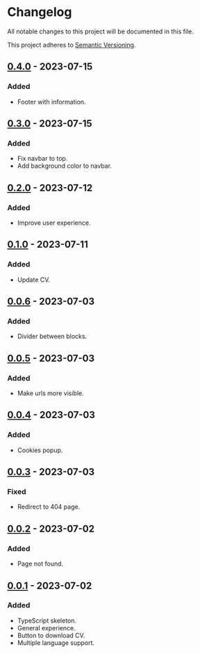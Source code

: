 # Changelog

All notable changes to this project will be documented in this file.

This project adheres to [Semantic Versioning](https://semver.org/spec/v2.0.0.html).

[0.4.0]: https://github.com/AivGitHub/koldakov/releases/tag/v0.4.0
[0.3.0]: https://github.com/AivGitHub/koldakov/releases/tag/v0.3.0
[0.2.0]: https://github.com/AivGitHub/koldakov/releases/tag/v0.2.0
[0.1.0]: https://github.com/AivGitHub/koldakov/releases/tag/v0.1.0
[0.0.6]: https://github.com/AivGitHub/koldakov/releases/tag/v0.0.6
[0.0.5]: https://github.com/AivGitHub/koldakov/releases/tag/v0.0.5
[0.0.4]: https://github.com/AivGitHub/koldakov/releases/tag/v0.0.4
[0.0.3]: https://github.com/AivGitHub/koldakov/releases/tag/v0.0.3
[0.0.2]: https://github.com/AivGitHub/koldakov/releases/tag/v0.0.2
[0.0.1]: https://github.com/AivGitHub/koldakov/releases/tag/v0.0.1

## [0.4.0] - 2023-07-15

### Added

- Footer with information.

## [0.3.0] - 2023-07-15

### Added

- Fix navbar to top.
- Add background color to navbar.

## [0.2.0] - 2023-07-12

### Added

- Improve user experience.

## [0.1.0] - 2023-07-11

### Added

- Update CV.

## [0.0.6] - 2023-07-03

### Added

- Divider between blocks.

## [0.0.5] - 2023-07-03

### Added

- Make urls more visible.

## [0.0.4] - 2023-07-03

### Added

- Cookies popup.

## [0.0.3] - 2023-07-03

### Fixed

- Redirect to 404 page.

## [0.0.2] - 2023-07-02

### Added

- Page not found.

## [0.0.1] - 2023-07-02

### Added

- TypeScript skeleton.
- General experience.
- Button to download CV.
- Multiple language support.
